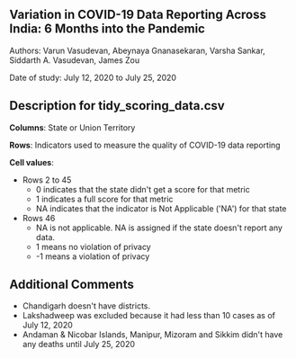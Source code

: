 Variation in COVID-19 Data Reporting Across India: 6 Months into the Pandemic
--------------------------------------------------------------------------------
Authors: Varun Vasudevan, Abeynaya Gnanasekaran, Varsha Sankar, Siddarth A. Vasudevan, James Zou

Date of study: July 12, 2020 to July 25, 2020


Description for tidy_scoring_data.csv
--------------------------------------
**Columns**: State or Union Territory

**Rows**: Indicators used to measure the quality of COVID-19 data reporting

**Cell values**:
  - Rows 2 to 45
      - 0 indicates that the state didn't get a score for that metric
      - 1 indicates a full score for that metric
      - NA indicates that the indicator is Not Applicable ('NA') for that state 
  - Rows 46
      - NA is not applicable. NA is assigned if the state doesn't report any data.
      - 1 means no violation of privacy 
      - -1 means a violation of privacy
		
Additional Comments
--------------------
- Chandigarh doesn't have districts.
- Lakshadweep was excluded because it had less than 10 cases as of July 12, 2020
- Andaman & Nicobar Islands, Manipur, Mizoram and Sikkim didn't have any deaths until July 25, 2020
